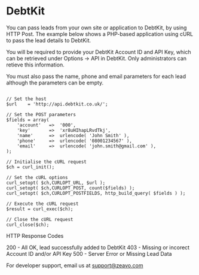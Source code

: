 DebtKit
=======

You can pass leads from your own site or application to DebtKit, by using HTTP Post. The example below shows a PHP-based application using cURL to pass the lead details to DebtKit.

You will be required to provide your DebtKit Account ID and API Key, which can be retrieved under Options -> API in DebtKit. Only administrators can retieve this information.

You must also pass the name, phone and email parameters for each lead although the parameters can be empty.

```

// Set the host
$url 	= 'http://api.debtkit.co.uk/';

// Set the POST parameters
$fields = array(
	'account' 	=>	'000',
	'key'		=>	'xr8uHIhapLRvdTkj',
	'name' 		=> 	urlencode( 'John Smith' ),
	'phone' 	=> 	urlencode( '08001234567' ),
	'email' 	=> 	urlencode( 'john.smith@gmail.com' ),
);

// Initialise the cURL request
$ch = curl_init();

// Set the cURL options
curl_setopt( $ch,CURLOPT_URL, $url );
curl_setopt( $ch,CURLOPT_POST, count($fields) );
curl_setopt( $ch,CURLOPT_POSTFIELDS, http_build_query( $fields ) );

// Execute the cURL request
$result = curl_exec($ch);

// Close the cURL request
curl_close($ch);

```

HTTP Response Codes

200 - All OK, lead successfully added to DebtKit
403 - Missing or incorect Account ID and/or API Key
500 - Server Error or Missing Lead Data

For developer support, email us at support@zeavo.com
